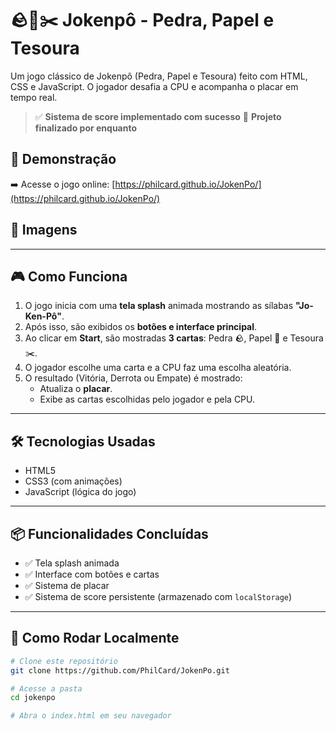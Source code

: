 # 🪨📄✂️ Jokenpô - Pedra, Papel e Tesoura

Um jogo clássico de Jokenpô (Pedra, Papel e Tesoura) feito com HTML, CSS e JavaScript. O jogador desafia a CPU e acompanha o placar em tempo real.

> ✅ **Sistema de score implementado com sucesso** 🏁 **Projeto finalizado por enquanto**

## 🚀 Demonstração

➡️ Acesse o jogo online: [https://philcard.github.io/JokenPo/](https://philcard.github.io/JokenPo/)

## 📸 Imagens

---

## 🎮 Como Funciona

1. O jogo inicia com uma **tela splash** animada mostrando as sílabas **"Jo-Ken-Pô"**.
2. Após isso, são exibidos os **botões e interface principal**.
3. Ao clicar em **Start**, são mostradas **3 cartas**: Pedra 🪨, Papel 📄 e Tesoura ✂️.
4. O jogador escolhe uma carta e a CPU faz uma escolha aleatória.
5. O resultado (Vitória, Derrota ou Empate) é mostrado:
   - Atualiza o **placar**.
   - Exibe as cartas escolhidas pelo jogador e pela CPU.

---

## 🛠️ Tecnologias Usadas

- HTML5
- CSS3 (com animações)
- JavaScript (lógica do jogo)

---

## 📦 Funcionalidades Concluídas

- ✅ Tela splash animada
- ✅ Interface com botões e cartas
- ✅ Sistema de placar
- ✅ Sistema de score persistente (armazenado com `localStorage`)

---

## 🧩 Como Rodar Localmente

```bash
# Clone este repositório
git clone https://github.com/PhilCard/JokenPo.git

# Acesse a pasta
cd jokenpo

# Abra o index.html em seu navegador
